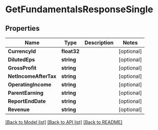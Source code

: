 # GetFundamentalsResponseSingle

## Properties

Name | Type | Description | Notes
------------ | ------------- | ------------- | -------------
**CurrencyId** | **float32** |  | [optional] 
**DilutedEps** | **string** |  | [optional] 
**GrossProfit** | **string** |  | [optional] 
**NetIncomeAfterTax** | **string** |  | [optional] 
**OperatingIncome** | **string** |  | [optional] 
**ParentEarning** | **string** |  | [optional] 
**ReportEndDate** | **string** |  | [optional] 
**Revenue** | **string** |  | [optional] 

[[Back to Model list]](../README.md#documentation-for-models) [[Back to API list]](../README.md#documentation-for-api-endpoints) [[Back to README]](../README.md)


